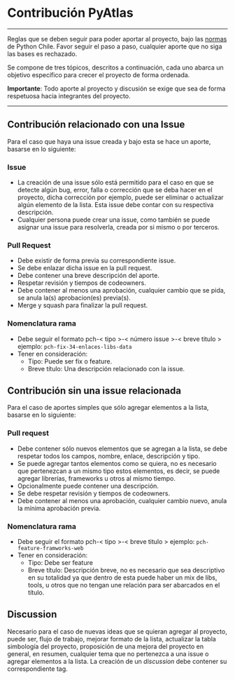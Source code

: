 # Contribución PyAtlas

---

Reglas que se deben seguir para poder aportar al proyecto, bajo las [normas](https://github.com/python-chile/docs/blob/master/normativa-trabajo-github.md)  de Python Chile. Favor seguir el paso a paso, cualquier aporte que no siga las bases es rechazado.

Se compone de tres tópicos, descritos a continuación, cada uno abarca un objetivo específico para crecer el proyecto de forma ordenada.

**Importante**: Todo aporte al proyecto y discusión se exige que sea de forma respetuosa hacia integrantes del proyecto.

---

## Contribución relacionado con una Issue
Para el caso que haya una issue creada y bajo esta se hace un aporte, basarse en lo siguiente:

### Issue
- La creación de una issue sólo está permitido para el caso en que se detecte algún bug, error, falla o corrección que se deba hacer en el proyecto, dicha corrección por ejemplo, puede ser eliminar o actualizar algún elemento de la lista. Esta issue debe contar con su respectiva descripción.
- Cualquier persona puede crear una issue, como también se puede asignar una issue para resolverla, creada por si mismo o por terceros.

### Pull Request
- Debe existir de forma previa su correspondiente issue.
- Se debe enlazar dicha issue en la pull request.
- Debe contener una breve descripción del aporte.
- Respetar revisión y tiempos de codeowners.
- Debe contener al menos una aprobación, cualquier cambio que se pida, se anula la(s) aprobacion(es) previa(s).
- Merge y squash para finalizar la pull request.

### Nomenclatura rama
- Debe seguir el formato pch-< tipo >-< número issue >-< breve titulo > ejemplo: `pch-fix-34-enlaces-libs-data`
- Tener en consideración:
  - Tipo: Puede ser fix o feature.
  - Breve título: Una descripción relacionado con la issue.

## Contribución sin una issue relacionada
Para el caso de aportes simples que sólo agregar elementos a la lista, basarse en lo siguiente:

### Pull request
- Debe contener sólo nuevos elementos que se agregan a la lista, se debe respetar todos los campos, nombre, enlace, descripción y tipo. 
- Se puede agregar tantos elementos como se quiera, no es necesario que pertenezcan a un mismo tipo estos elementos, es decir, se puede agregar librerías, frameworks u otros al mismo tiempo.
- Opcionalmente puede contener una descripción.
- Se debe respetar revisión y tiempos de codeowners.
- Debe contener al menos una aprobación, cualquier cambio nuevo, anula la mínima aprobación previa.

### Nomenclatura rama
- Debe seguir el formato pch-< tipo >-< breve titulo > ejemplo: `pch-feature-framworks-web`
- Tener en consideración:
  - Tipo: Debe ser feature
  - Breve título: Descripción breve, no es necesario que sea descriptivo en su totalidad ya que dentro de esta puede haber un mix de libs, tools, u otros que no tengan une relación para ser abarcados en el título.

## Discussion
Necesario para el caso de nuevas ideas que se quieran agregar al proyecto, puede ser, flujo de trabajo, mejorar formato de la lista, actualizar la tabla simbología del proyecto, proposición de una mejora del proyecto en general, 
en resumen, cualquier tema que no pertenezca a una issue o agregar elementos a la lista.
La creación de un _discussion_ debe contener su correspondiente tag.